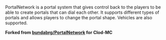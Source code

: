 PortalNetwork is a portal system that gives control back to the players to be
able to create portals that can dial each other. It supports different types of
portals and allows players to change the portal shape.  Vehicles are also
supported.

**Forked from [bundabrg/PortalNetwork](https://github.com/bundabrg/PortalNetwork) for Clod-MC**
